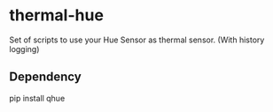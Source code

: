 # thermal-hue
Set of scripts to use your Hue Sensor as thermal sensor. (With history logging)

## Dependency

pip install qhue
